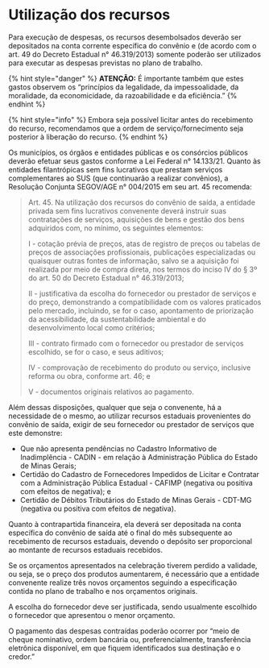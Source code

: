 # Utilização dos recursos

Para execução de despesas, os recursos desembolsados deverão ser depositados na conta corrente específica do convênio e (de acordo com o art. 49 do Decreto Estadual n° 46.319/2013) somente poderão ser utilizados para executar as despesas previstas no plano de trabalho.

{% hint style="danger" %}
**ATENÇÃO:** É importante também que estes gastos observem os “princípios da legalidade, da impessoalidade, da moralidade, da economicidade, da razoabilidade e da eficiência.”
{% endhint %}

{% hint style="info" %}
Embora seja possível licitar antes do recebimento do recurso, recomendamos que a ordem de serviço/fornecimento seja posterior à liberação do recurso.
{% endhint %}

Os municípios, os órgãos e entidades públicas e os consórcios públicos deverão efetuar seus gastos conforme a Lei Federal n° 14.133/21. Quanto às entidades filantrópicas sem fins lucrativos que prestam serviços complementares ao SUS (que continuarão a realizar convênios), a Resolução Conjunta SEGOV/AGE n° 004/2015 em seu art. 45 recomenda:

> Art. 45. Na utilização dos recursos do convênio de saída, a entidade privada sem fins lucrativos convenente deverá instruir suas contratações de serviços, aquisições de bens e gestão dos bens adquiridos com, no mínimo, os seguintes elementos:&#x20;
>
> I - cotação prévia de preços, atas de registro de preços ou tabelas de preços de associações profissionais, publicações especializadas ou quaisquer outras fontes de informação, salvo se a aquisição foi realizada por meio de compra direta, nos termos do inciso IV do § 3º do art. 50 do Decreto Estadual n° 46.319/2013;&#x20;
>
> II - justificativa da escolha do fornecedor ou prestador de serviços e do preço, demonstrando a compatibilidade com os valores praticados pelo mercado, incluindo, se for o caso, apontamento de priorização da acessibilidade, da sustentabilidade ambiental e do desenvolvimento local como critérios;&#x20;
>
> III - contrato firmado com o fornecedor ou prestador de serviços escolhido, se for o caso, e seus aditivos;&#x20;
>
> IV - comprovação de recebimento do produto ou serviço, inclusive reforma ou obra, conforme art. 46; e&#x20;
>
> V - documentos originais relativos ao pagamento.

Além dessas disposições, qualquer que seja o convenente, há a necessidade de o mesmo, ao utilizar recursos estaduais provenientes do convênio de saída, exigir de seu fornecedor ou prestador de serviços que este demonstre:

* Que não apresenta pendências no Cadastro Informativo de Inadimplência - CADIN - em relação à Administração Pública do Estado de Minas Gerais;
* Certidão do Cadastro de Fornecedores Impedidos de Licitar e Contratar com a Administração Pública Estadual - CAFIMP (negativa ou positiva com efeitos de negativa); e
* Certidão de Débitos Tributários do Estado de Minas Gerais - CDT-MG (negativa ou positiva com efeitos de negativa).

Quanto à contrapartida financeira, ela deverá ser depositada na conta específica do convênio de saída até o final do mês subsequente ao recebimento de recursos estaduais, devendo o depósito ser proporcional ao montante de recursos estaduais recebidos.

Se os orçamentos apresentados na celebração tiverem perdido a validade, ou seja, se o preço dos produtos aumentarem, é necessário que a entidade convenente realize três novos orçamentos seguindo a especificação contida no plano de trabalho e nos orçamentos originais.

A escolha do fornecedor deve ser justificada, sendo usualmente escolhido o fornecedor que apresentou o menor orçamento.

O pagamento das despesas contraídas poderão ocorrer por “meio de cheque nominativo, ordem bancária ou, preferencialmente, transferência eletrônica disponível, em que fiquem identificados sua destinação e o credor.”
